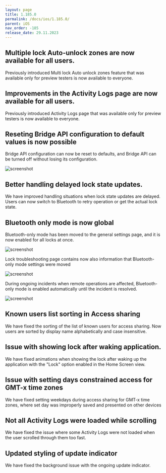 ```yaml
---
layout: page
title: 1.185.0
permalink: /docs/ios/1.185.0/
parent: iOS
nav_order: -185
release_date: 29.11.2023
---
```


## Multiple lock Auto-unlock zones are now available for all users.
Previously introduced Multi lock Auto unlock zones feature that was available only for preview testers is now available to everyone.

## Improvements in the Activity Logs page are now available for all users.
Previously introduced Activity Logs page that was available only for preview testers is now available to everyone.

## Reseting Bridge API configuration to default values is now possible
Bridge API configuration can now be reset to defaults, and Bridge API can be turned off without losing its configuration.

![screenshot](/tedee-release-notes/docs/ios/assets/1.185.0-bridge-api-reset.png)

## Better handling delayed lock state updates.
We have improved handling situations when lock state updates are delayed. Users can now switch to Bluetooth to retry operation or get the actual lock state.

## Bluetooth only mode is now global
Bluetooth-only mode has been moved to the general settings page, and it is now enabled for all locks at once.

![screenshot](/tedee-release-notes/docs/ios/assets/1.185.0-emergency-mode.png)

Lock troubleshooting page contains now also information that Bluetooth-only mode settings were moved

![screenshot](/tedee-release-notes/docs/ios/assets/1.185.0-emergency-mode-lock-settings.png)

During ongoing incidents when remote operations are affected, Bluetooth-only mode is enabled automatically until the incident is resolved.

![screenshot](/tedee-release-notes/docs/ios/assets/1.185.0-emergency-mode-incident.png)

## Known users list sorting in Access sharing
We have fixed the sorting of the list of known users for access sharing. Now users are sorted by display name alphabetically and case insensitive.

## Issue with showing lock after waking application.
We have fixed animations when showing the lock after waking up the application with the "Lock" option enabled in the Home Screen view.

## Issue with setting days constrained access for GMT-x time zones
We have fixed setting weekdays during access sharing for GMT-x time zones, where set day was improperly saved and presented on other devices

## Not all Activity Logs were loaded while scrolling
We have fixed the issue where some Activity Logs were not loaded when the user scrolled through them too fast.

## Updated styling of update indicator
We have fixed the background issue with the ongoing update indicator.
